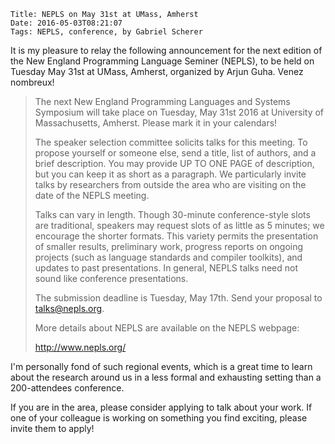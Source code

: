     Title: NEPLS on May 31st at UMass, Amherst
    Date: 2016-05-03T08:21:07
    Tags: NEPLS, conference, by Gabriel Scherer

It is my pleasure to relay the following announcement for the next
edition of the New England Programming Language Seminer (NEPLS), to be
held on Tuesday May 31st at UMass, Amherst, organized by Arjun
Guha. Venez nombreux!

<!-- more -->

> The next New England Programming Languages and Systems Symposium will
> take place on Tuesday, May 31st 2016 at University of Massachusetts,
> Amherst.  Please mark it in your calendars!
>
> The speaker selection committee solicits talks for this meeting.  To
> propose yourself or someone else, send a title, list of authors, and a
> brief description. You may provide UP TO ONE PAGE of description, but
> you can keep it as short as a paragraph.  We particularly invite talks
> by researchers from outside the area who are visiting on the date of
> the NEPLS meeting.
>
> Talks can vary in length.  Though 30-minute conference-style slots are
> traditional, speakers may request slots of as little as 5 minutes; we
> encourage the shorter formats.  This variety permits the presentation
> of smaller results, preliminary work, progress reports on ongoing
> projects (such as language standards and compiler toolkits), and
> updates to past presentations.  In general, NEPLS talks need not sound
> like conference presentations.
>
> The submission deadline is Tuesday, May 17th.  Send your proposal to
> talks@nepls.org.
>
> More details about NEPLS are available on the NEPLS webpage:
>
>   http://www.nepls.org/

I'm personally fond of such regional events, which is a great time to
learn about the research around us in a less formal and exhausting
setting than a 200-attendees conference.

If you are in the area, please consider applying to talk about your
work. If one of your colleague is working on something you find
exciting, please invite them to apply!
